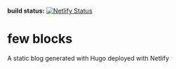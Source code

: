 **build status:** [![Netlify Status](https://api.netlify.com/api/v1/badges/2169251c-a36a-4b48-9c3f-896292ffeb9c/deploy-status)](https://app.netlify.com/sites/hangman-pamela-20435/deploys)

# few blocks

A static blog generated with Hugo deployed with Netlify
